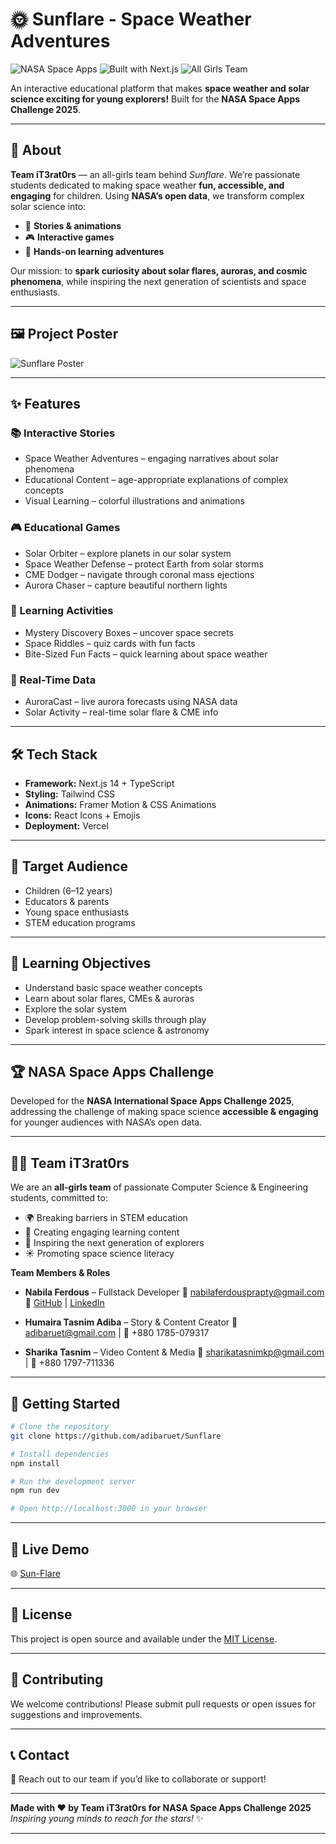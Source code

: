 # 🌞 Sunflare - Space Weather Adventures

![NASA Space Apps](https://img.shields.io/badge/NASA-Space%20Apps%202025-blue)
![Built with Next.js](https://img.shields.io/badge/Built%20with-Next.js-black)
![All Girls Team](https://img.shields.io/badge/Team-All%20Girls%20Team-pink)

An interactive educational platform that makes **space weather and solar science exciting for young explorers!** Built for the **NASA Space Apps Challenge 2025**.

---

## 🚀 About

**Team iT3rat0rs** — an all-girls team behind _Sunflare_.
We’re passionate students dedicated to making space weather **fun, accessible, and engaging** for children. Using **NASA’s open data**, we transform complex solar science into:

- 🎨 **Stories & animations**
- 🎮 **Interactive games**
- 🧩 **Hands-on learning adventures**

Our mission: to **spark curiosity about solar flares, auroras, and cosmic phenomena**, while inspiring the next generation of scientists and space enthusiasts.

---

## 🖼️ Project Poster

![Sunflare Poster](https://i.ibb.co.com/WNWFQvh1/pos.jpg)

---

## ✨ Features

### 📚 Interactive Stories

- Space Weather Adventures – engaging narratives about solar phenomena
- Educational Content – age-appropriate explanations of complex concepts
- Visual Learning – colorful illustrations and animations

### 🎮 Educational Games

- Solar Orbiter – explore planets in our solar system
- Space Weather Defense – protect Earth from solar storms
- CME Dodger – navigate through coronal mass ejections
- Aurora Chaser – capture beautiful northern lights

### 🎯 Learning Activities

- Mystery Discovery Boxes – uncover space secrets
- Space Riddles – quiz cards with fun facts
- Bite-Sized Fun Facts – quick learning about space weather

### 🌌 Real-Time Data

- AuroraCast – live aurora forecasts using NASA data
- Solar Activity – real-time solar flare & CME info

---

## 🛠️ Tech Stack

- **Framework:** Next.js 14 + TypeScript
- **Styling:** Tailwind CSS
- **Animations:** Framer Motion & CSS Animations
- **Icons:** React Icons + Emojis
- **Deployment:** Vercel

---

## 🎯 Target Audience

- Children (6–12 years)
- Educators & parents
- Young space enthusiasts
- STEM education programs

---

## 🌟 Learning Objectives

- Understand basic space weather concepts
- Learn about solar flares, CMEs & auroras
- Explore the solar system
- Develop problem-solving skills through play
- Spark interest in space science & astronomy

---

## 🏆 NASA Space Apps Challenge

Developed for the **NASA International Space Apps Challenge 2025**, addressing the challenge of making space science **accessible & engaging** for younger audiences with NASA’s open data.

---

## 👩‍💻 Team iT3rat0rs

We are an **all-girls team** of passionate Computer Science & Engineering students, committed to:

- 🌍 Breaking barriers in STEM education
- 📖 Creating engaging learning content
- 🚀 Inspiring the next generation of explorers
- ☀️ Promoting space science literacy

**Team Members & Roles**

- **Nabila Ferdous** – Fullstack Developer
  📧 [nabilaferdousprapty@gmail.com](mailto:nabilaferdousprapty@gmail.com)
  🔗 [GitHub](https://github.com/NabilaFerdousPrapty) | [LinkedIn](https://www.linkedin.com/in/nabila-ferdous/)

- **Humaira Tasnim Adiba** – Story & Content Creator
  📧 [adibaruet@gmail.com](mailto:adibaruet@gmail.com) | 📱 +880 1785-079317

- **Sharika Tasnim** – Video Content & Media
  📧 [sharikatasnimkp@gmail.com](mailto:sharikatasnimkp@gmail.com) | 📱 +880 1797-711336

---

## 🚀 Getting Started

```bash
# Clone the repository
git clone https://github.com/adibaruet/Sunflare

# Install dependencies
npm install

# Run the development server
npm run dev

# Open http://localhost:3000 in your browser
```

---

## 📱 Live Demo

🌐 [Sun-Flare](https://sun-flare.vercel.app)

---

## 📄 License

This project is open source and available under the [MIT License](LICENSE).

---

## 🤝 Contributing

We welcome contributions! Please submit pull requests or open issues for suggestions and improvements.

---

## 📞 Contact

💌 Reach out to our team if you’d like to collaborate or support!

---

**Made with ❤️ by Team iT3rat0rs for NASA Space Apps Challenge 2025**
_Inspiring young minds to reach for the stars!_ ✨

---
